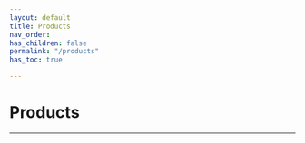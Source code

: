 ```yaml
---
layout: default
title: Products
nav_order: 
has_children: false
permalink: "/products"
has_toc: true

---
```

# Products

-----